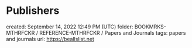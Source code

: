 # Publishers

created: September 14, 2022 12:49 PM (UTC)
folder: BOOKMRKS-MTHRFCKR / REFERENCE-MTHRFCKR / Papers and Journals
tags: papers and journals
url: https://beallslist.net